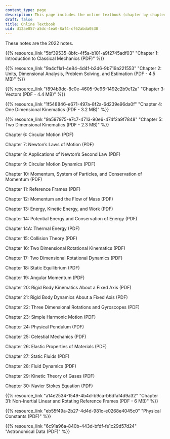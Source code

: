 ```yaml
---
content_type: page
description: This page includes the online textbook (chapter by chapter).
draft: false
title: Online Textbook
uid: d12ae057-a5dc-4ea0-8af4-cf62abda0530
---
```

These notes are the 2022 notes.

{{% resource_link "5bf39535-8bfc-4f5a-b101-a9f2745adf03" "Chapter 1: Introduction to Classical Mechanics (PDF)" %}}

{{% resource_link "9a4cf1a1-4e84-4d4f-b2d6-9b719a221553" "Chapter 2: Units, Dimensional Analysis, Problem Solving, and Estimation (PDF - 4.5 MB)" %}}

{{% resource_link "f894b9dc-8c0e-4605-9e96-1492c2b9e12a" "Chapter 3: Vectors (PDF - 4.4 MB)" %}}

{{% resource_link "1f548846-e671-497a-8f2a-6d239e96da0f" "Chapter 4: One Dimensional Kinematics (PDF - 3.2 MB)" %}}

{{% resource_link "9a597975-e7c7-4713-90e6-474f2a9f7848" "Chapter 5: Two Dimensional Kinematics (PDF - 2.3 MB)" %}}

Chapter 6: Circular Motion (PDF)

Chapter 7: Newton’s Laws of Motion (PDF)

Chapter 8: Applications of Newton’s Second Law (PDF)

Chapter 9: Circular Motion Dynamics (PDF)

Chapter 10: Momentum, System of Particles, and Conservation of Momentum (PDF)

Chapter 11: Reference Frames (PDF)

Chapter 12: Momentum and the Flow of Mass (PDF)

Chapter 13: Energy, Kinetic Energy, and Work (PDF)

Chapter 14: Potential Energy and Conservation of Energy (PDF)

Chapter 14A: Thermal Energy (PDF)

Chapter 15: Collision Theory (PDF)

Chapter 16: Two Dimensional Rotational Kinematics (PDF)

Chapter 17: Two Dimensional Rotational Dynamics (PDF)

Chapter 18: Static Equilibrium (PDF)

Chapter 19: Angular Momentum (PDF)

Chapter 20: Rigid Body Kinematics About a Fixed Axis (PDF)

Chapter 21: Rigid Body Dynamics About a Fixed Axis (PDF)

Chapter 22: Three Dimensional Rotations and Gyroscopes (PDF)

Chapter 23: Simple Harmonic Motion (PDF)

Chapter 24: Physical Pendulum (PDF)

Chapter 25: Celestial Mechanics (PDF)

Chapter 26: Elastic Properties of Materials (PDF)

Chapter 27: Static Fluids (PDF)

Chapter 28: Fluid Dynamics (PDF)

Chapter 29: Kinetic Theory of Gases (PDF)

Chapter 30: Navier Stokes Equation (PDF)

{{% resource_link "a14e2534-1549-4b4d-b9ca-b6dfaf4d9a32" "Chapter 31: Non-Inertial Linear and Rotating Reference Frames (PDF - 6 MB)" %}}

{{% resource_link "eb55f49a-2b27-4d4d-981c-e0268e4045c0" "Physical Constants (PDF)" %}}

{{% resource_link "6c91a96a-840b-443d-bfdf-fe1c29d57d24" "Astronomical Data (PDF)" %}}